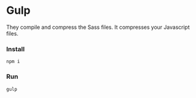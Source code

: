 # Gulp
They compile and compress the Sass files. It compresses your Javascript files.

### Install
```
npm i
```
### Run
```
gulp
```

